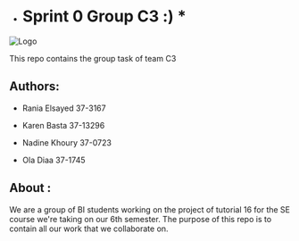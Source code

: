 * # Sprint 0 Group C3 :) *

![Logo](https://encrypted-tbn0.gstatic.com/images?q=tbn:ANd9GcTlVwf30bYIyfsLmzppZ6x3xHKEQVkJYleQthLpuHiyt9Tl318Atw)

This repo contains the group task of team C3

## Authors:
* Rania Elsayed 37-3167

* Karen Basta 37-13296

* Nadine Khoury 37-0723

* Ola Diaa 37-1745

## About :
We are a group of BI students working on the project of tutorial 16 for the SE course we're taking on our 6th semester.  The purpose of this repo is to contain all our work that we collaborate on. 


